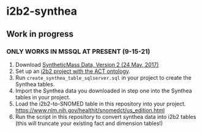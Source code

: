 # i2b2-synthea
## Work in progress
### ONLY WORKS IN MSSQL AT PRESENT (9-15-21)

1) Download [SyntheticMass Data, Version 2 (24 May, 2017)](https://synthea.mitre.org/downloads)
2) Set up an [i2b2 project with the ACT ontology](https://community.i2b2.org/wiki/display/RM/1.7.12a+Release+Notes#id-1.7.12aReleaseNotes-act-ontolog). 
3) Run `create_synthea_table_sqlserver.sql` in your project to create the Synthea tables.
4) Import the Synthea data you downloaded in step one into the Synthea tables in your project.
5) Load the i2b2-to-SNOMED table in this repository into your project. https://www.nlm.nih.gov/healthit/snomedct/us_edition.html
7) Run the script in this repository to convert synthea data into i2b2 tables (this will truncate your existing fact and dimension tables!)

